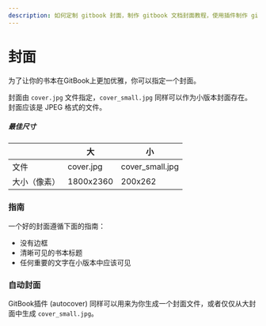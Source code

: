 ```yaml
---
description: 如何定制 gitbook 封面，制作 gitbook 文档封面教程，使用插件制作 gitbook 封面。
---
```

# 封面

为了让你的书本在GitBook上更加优雅，你可以指定一个封面。

封面由 `cover.jpg` 文件指定，`cover_small.jpg` 同样可以作为小版本封面存在。
封面应该是 JPEG 格式的文件。

##### 最佳尺寸
|| 大	|小|
|-|-|-|
|文件	|cover.jpg |	cover_small.jpg
|大小（像素）|	1800x2360|	200x262

### 指南

一个好的封面遵循下面的指南：
- 没有边框
- 清晰可见的书本标题
- 任何重要的文字在小版本中应该可见

### 自动封面

GitBook插件 (autocover) 同样可以用来为你生成一个封面文件，或者仅仅从大封面中生成 `cover_small.jpg`。